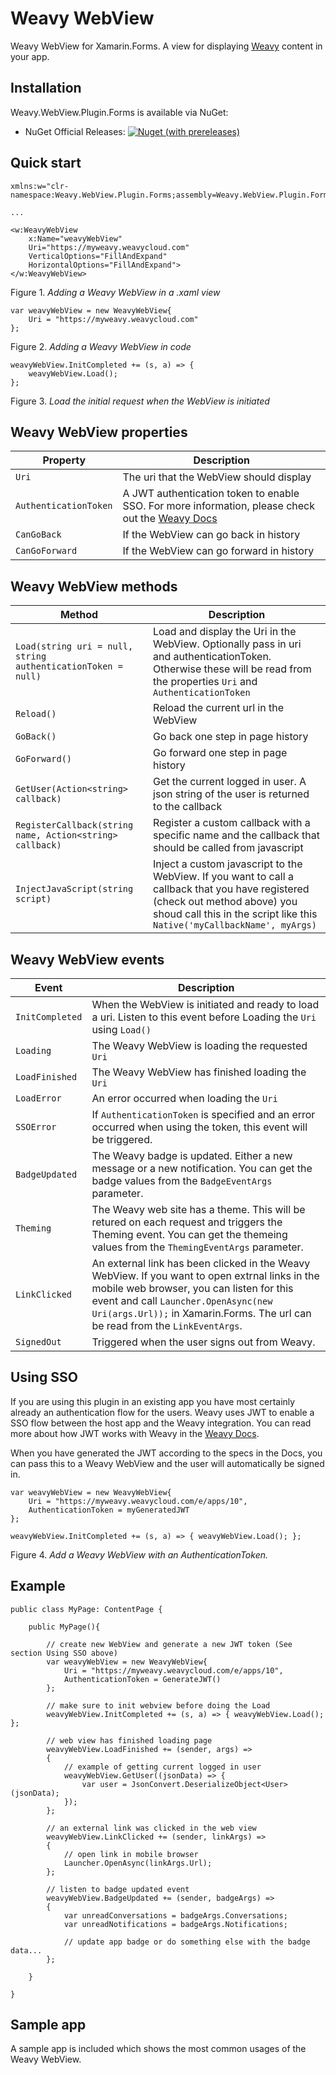 # Weavy WebView

Weavy WebView for Xamarin.Forms. A view for displaying [Weavy](https://weavy.com) content in your app.

## Installation

Weavy.WebView.Plugin.Forms is available via NuGet:

- NuGet Official Releases: <a href="https://www.nuget.org/packages/Weavy.WebView.Plugin.Forms/"><img alt="Nuget (with prereleases)" src="https://img.shields.io/nuget/vpre/Weavy.WebView.Plugin.Forms"></a> 

## Quick start

```
xmlns:w="clr-namespace:Weavy.WebView.Plugin.Forms;assembly=Weavy.WebView.Plugin.Forms"

...

<w:WeavyWebView 
    x:Name="weavyWebView" 
    Uri="https://myweavy.weavycloud.com"
    VerticalOptions="FillAndExpand" 
    HorizontalOptions="FillAndExpand">
</w:WeavyWebView>
```
Figure 1. *Adding a Weavy WebView in a .xaml view*


```
var weavyWebView = new WeavyWebView{
    Uri = "https://myweavy.weavycloud.com"
};
```
Figure 2. *Adding a Weavy WebView in code*

```
weavyWebView.InitCompleted += (s, a) => { 
    weavyWebView.Load(); 
};
```
Figure 3. *Load the initial request when the WebView is initiated*

## Weavy WebView properties
| Property | Description |
|----------|-------------|
|`Uri` | The uri that the WebView should display|
| `AuthenticationToken` | A JWT authentication token to enable SSO. For more information, please check out the [Weavy Docs](https://docs.weavy.com/sdk/server/authentication/external#the-json-web-token-(jwt)) |
| `CanGoBack`  |If the WebView can go back in history  |
| `CanGoForward` | If the WebView can go forward in history |

## Weavy WebView methods
| Method | Description |
|----------|-------------|
| `Load(string uri = null, string authenticationToken = null)` | Load and display the Uri in the WebView. Optionally pass in  uri and authenticationToken. Otherwise these will be read from the properties `Uri` and `AuthenticationToken` |
| `Reload()` | Reload the current url in the WebView |
| `GoBack()` | Go back one step in page history |
| `GoForward()` | Go forward one step in page history |
| `GetUser(Action<string> callback)` | Get the current logged in user. A json string of the user is returned to the callback |
| `RegisterCallback(string name, Action<string> callback)` | Register a custom callback with a specific name and the callback that should be called from javascript |
| `InjectJavaScript(string script)`  | Inject a custom javascript to the WebView. If you want to call a callback that you have registered (check out method above) you shoud call this in the script like this `Native('myCallbackName', myArgs)` |


## Weavy WebView events
| Event | Description |
|----------|-------------|
| `InitCompleted` | When the WebView is initiated and ready to load a uri. Listen to this event before Loading the `Uri` using `Load()` |
| `Loading` | The Weavy WebView is loading the requested `Uri` |
| `LoadFinished` | The Weavy WebView has finished loading the `Uri` |
| `LoadError` | An error occurred when loading the `Uri` |
| `SSOError` | If `AuthenticationToken` is specified and an error occurred when using the token, this event will be triggered. |
| `BadgeUpdated` | The Weavy badge is updated. Either a new message or a new notification. You can get the badge values from the `BadgeEventArgs` parameter. |
| `Theming` | The Weavy web site has a theme. This will be retured on each request and triggers the Theming event. You can get the themeing values from the `ThemingEventArgs` parameter. |
| `LinkClicked` | An external link has been clicked in the Weavy WebView. If you want to open extrnal links in the mobile web browser, you can listen for this event and call `Launcher.OpenAsync(new Uri(args.Url));` in Xamarin.Forms. The url can be read from the `LinkEventArgs`. |
| `SignedOut` | Triggered when the user signs out from Weavy. |


## Using SSO

If you are using this plugin in an existing app you have most certainly already an authentication flow for the users. Weavy uses JWT to enable a SSO flow between the host app and the Weavy integration. You can read more about how JWT works with Weavy in the [Weavy Docs](https://docs.weavy.com/sdk/server/authentication/external#the-json-web-token-(jwt)). 

When you have generated the JWT according to the specs in the Docs, you can pass this to a Weavy WebView and the user will automatically be signed in.

```
var weavyWebView = new WeavyWebView{
    Uri = "https://myweavy.weavycloud.com/e/apps/10",
    AuthenticationToken = myGeneratedJWT
};

weavyWebView.InitCompleted += (s, a) => { weavyWebView.Load(); };
```
Figure 4. *Add a Weavy WebView with an AuthenticationToken.*

## Example
```
public class MyPage: ContentPage {

    public MyPage(){
        
        // create new WebView and generate a new JWT token (See section Using SSO above)
        var weavyWebView = new WeavyWebView{
            Uri = "https://myweavy.weavycloud.com/e/apps/10",
            AuthenticationToken = GenerateJWT() 
        };

        // make sure to init webview before doing the Load
        weavyWebView.InitCompleted += (s, a) => { weavyWebView.Load(); };

        // web view has finished loading page
        weavyWebView.LoadFinished += (sender, args) =>
        {
            // example of getting current logged in user
            weavyWebView.GetUser((jsonData) => {
                var user = JsonConvert.DeserializeObject<User>(jsonData);                    
            });
        };

        // an external link was clicked in the web view
        weavyWebView.LinkClicked += (sender, linkArgs) =>
        {  
            // open link in mobile browser
            Launcher.OpenAsync(linkArgs.Url);
        };

        // listen to badge updated event
        weavyWebView.BadgeUpdated += (sender, badgeArgs) =>
        {
            var unreadConversations = badgeArgs.Conversations;
            var unreadNotifications = badgeArgs.Notifications;

            // update app badge or do something else with the badge data...
        };

    }

}
```


## Sample app

A sample app is included which shows the most common usages of the Weavy WebView. 